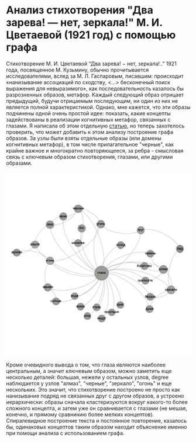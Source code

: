 # Анализ стихотворения "Два зарева! — нет, зеркала́!" М. И. Цветаевой (1921 год) с помощью графа

Стихотворение М. И. Цветаевой “Два зарева! − нет, зеркала!..” 1921 года, посвященное М. Кузьмину, обычно прочитывается исследователями, вслед за М. Л. Гаспаровым, писавшим: происходит «нанизывание ассоциаций по сходству, <…> бесконечный поиск выражения для невыразимого», как последовательность казалось бы разрозненных образов, метафор. Каждый следующий образ отрицает предыдущий, будучи отрицаемым последующим, ни один из них не является полной характеристикой. Однако, мне кажется, что эти образы подчинены одной очень простой идее: показать, какие концепты задействованы в реализации когнитивных метафор, связанных с глазами. Я написала об этом отдельную [статью](http://mkmf.net/images/doc/2019_studia%20slavica.pdf), но теперь захотелось проверить, что может добавить к этом анализу построение графа образов. За узлы были взяты отдельные образы (или домены когнитивных метафор), в том числе прилагательное "черные", как крайне важное и многократно повторяющееся, за ребра - смысловая связь с ключевым образом стихотворения, глазами, или другими образами. 

![граф образов в стихотворении Цветаевой](mYa97qUAzoo.jpg)

Кроме очевидного вывода о том, что глаза являются наиболее центральным, а значит ключевым образом, можно заметить еще несколько деталей: большая, нежели у остальных узлов, degree наблюдается у узлов "алмаз", "черные", "зеркало", "огонь" и еще нескольких. Это значит, что стихотворение построено не просто как нанизывание подряд не связанных друг с другом образов, а устроено иерархически: образы сначала кластеризуются вокруг какого-то более сложного концепта, и затем уже он сравнивается с глазами (не мешая, конечно, и прямому сравнинию более мелких концептов). Спиралевидное построение текста и постоянное повторение, казалось бы, одинаковых концептов таким образом находит объяснение именно при помощи анализа с использованием графа. 
